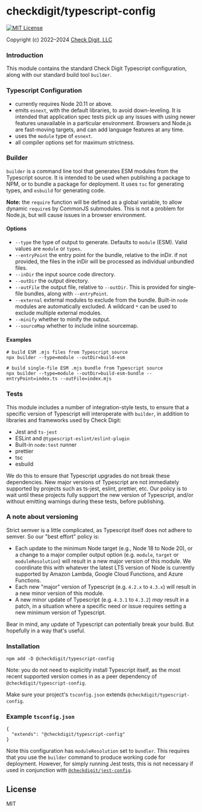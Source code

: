 # checkdigit/typescript-config

[![MIT License](https://img.shields.io/github/license/checkdigit/typescript-config)](https://github.com/checkdigit/typescript-config/blob/master/LICENSE.txt)

Copyright (c) 2022–2024 [Check Digit, LLC](https://checkdigit.com)

### Introduction

This module contains the standard Check Digit Typescript configuration, along with our standard build tool `builder`.

### Typescript Configuration

- currently requires Node 20.11 or above.
- emits `esnext`, with the default libraries, to avoid down-leveling. It is intended that application spec tests pick
  up any issues with using newer features unavailable in a particular environment. Browsers and Node.js are fast-moving
  targets, and can add language features at any time.
- uses the `module` type of `esnext`.
- all compiler options set for maximum strictness.

### Builder

`builder` is a command line tool that generates ESM modules from the Typescript source.
It is intended to be used when publishing a package to NPM, or to bundle a package for deployment.
It uses `tsc` for generating types, and `esbuild` for generating code.

**Note:** the `require` function will be defined as a global variable, to allow
dynamic `require`s by CommonJS submodules. This is not a problem for Node.js, but will cause issues in a browser environment.

#### Options

- `--type` the type of output to generate. Defaults to `module` (ESM). Valid values are `module` or `types`.
- `--entryPoint` the entry point for the bundle, relative to the inDir. if not provided, the files in the inDir will
  be processed as individual unbundled files.
- `--inDir` the input source code directory.
- `--outDir` the output directory.
- `--outFile` the output file, relative to `--outDir`. This is provided for single-file bundles, along with `--entryPoint`.
- `--external` external modules to exclude from the bundle. Built-in `node` modules are automatically excluded.
  A wildcard `*` can be used to exclude multiple external modules.
- `--minify` whether to minify the output.
- `--sourceMap` whether to include inline sourcemap.

#### Examples

```
# build ESM .mjs files from Typescript source
npx builder --type=module --outDir=build-esm

# build single-file ESM .mjs bundle from Typescript source
npx builder --type=module --outDir=build-esm-bundle --entryPoint=index.ts --outFile=index.mjs
```

### Tests

This module includes a number of integration-style tests, to ensure that a specific version of Typescript will interoperate
with `builder`, in addition to libraries and frameworks used by Check Digit:

- Jest and `ts-jest`
- ESLint and `@typescript-eslint/eslint-plugin`
- Built-in `node:test` runner
- prettier
- tsc
- esbuild

We do this to ensure that Typescript upgrades do not break these dependencies. New major versions of Typescript are not immediately
supported by projects such as ts-jest, eslint, prettier, etc. Our policy is to wait until these projects fully support
the new version of Typescript, and/or without emitting warnings during these tests, before publishing.

### A note about versioning

Strict semver is a little complicated, as Typescript itself does not adhere to semver. So our "best effort" policy is:

- Each update to the minimum Node target (e.g., Node 18 to Node 20), or a change to a major compiler output option
  (e.g. `module`, `target` or `moduleResolution`) will result in a new major version of this module.
  We coordinate this with whatever the latest LTS version of Node is currently supported by Amazon Lambda,
  Google Cloud Functions, and Azure Functions.
- Each new "major" version of Typescript (e.g. `4.2.x` to `4.3.x`) will result in a new minor version of this module.
- A new minor update of Typescript (e.g. `4.3.1` to `4.3.2`) _may_ result in a patch, in
  a situation where a specific need or issue requires setting a new minimum version of Typescript.

Bear in mind, any update of Typescript can potentially break your build. But hopefully in a way that's useful.

### Installation

```
npm add -D @checkdigit/typescript-config
```

Note: you do not need to explicitly install Typescript itself, as the most recent supported version comes in as a
peer dependency of `@checkdigit/typescript-config`.

Make sure your project's `tsconfig.json` extends `@checkdigit/typescript-config`.

### Example `tsconfig.json`

```
{
  "extends": "@checkdigit/typescript-config"
}
```

Note this configuration has `moduleResolution` set to `bundler`. This requires that you use the `builder` command
to produce working code for deployment. However, for simply running Jest tests, this is not necessary if
used in conjunction with [`@checkdigit/jest-config`](https://github.com/checkdigit/jest-config).

## License

MIT
